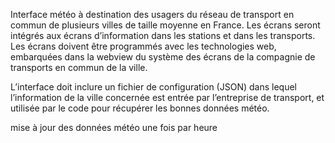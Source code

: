 Interface météo à destination des usagers du réseau de transport en commun de plusieurs villes de taille moyenne en France.
Les écrans seront intégrés aux écrans d’information dans les stations et dans les transports.
Les écrans doivent être programmés avec les technologies web, embarquées dans la webview du système des écrans de la compagnie de transports en commun de la ville.

L’interface doit inclure un fichier de configuration (JSON) dans lequel l’information de la ville concernée est entrée par l’entreprise de transport, et utilisée par le code pour récupérer les bonnes données météo.

 mise à jour des données météo une fois par heure